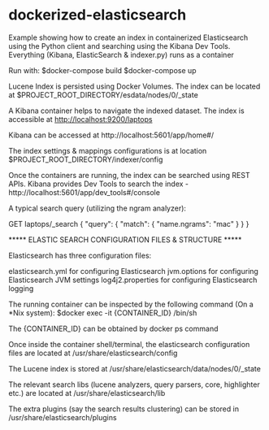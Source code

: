 # dockerized-elasticsearch

Example showing how to create an index in containerized Elasticsearch using the Python client and searching using the Kibana Dev Tools. Everything (Kibana, ElasticSearch & indexer.py) runs as a container

Run with:
$docker-compose build
$docker-compose up

Lucene Index is persisted using Docker Volumes. The index can be located at $PROJECT_ROOT_DIRECTORY/esdata/nodes/0/_state

A Kibana container helps to navigate the indexed dataset. The index is accessible at <http://localhost:9200/laptops>

Kibana can be accessed at http://localhost:5601/app/home#/

The index settings & mappings configurations is at location $PROJECT_ROOT_DIRECTORY/indexer/config

Once the containers are running, the index can be searched using REST APIs. Kibana provides Dev Tools to search the index - http://localhost:5601/app/dev_tools#/console

A typical search query (utilizing the ngram analyzer):

GET laptops/_search
{
  "query": {
    "match": {
      "name.ngrams": "mac"
    }
  }
}

***** ELASTIC SEARCH CONFIGURATION FILES & STRUCTURE *****

Elasticsearch has three configuration files:

elasticsearch.yml for configuring Elasticsearch
jvm.options for configuring Elasticsearch JVM settings
log4j2.properties for configuring Elasticsearch logging

The running container can be inspected by the following command (On a *Nix system):
$docker exec -it {CONTAINER_ID} /bin/sh

The {CONTAINER_ID} can be obtained by docker ps command

Once inside the container shell/terminal, the elasticsearch configuration files are located at /usr/share/elasticsearch/config

The Lucene index is stored at /usr/share/elasticsearch/data/nodes/0/_state

The relevant search libs (lucene analyzers, query parsers, core, highlighter etc.) are located at /usr/share/elasticsearch/lib

The extra plugins (say the search results clustering) can be stored in /usr/share/elasticsearch/plugins
